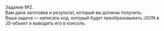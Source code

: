 Задание №2.<br>
Вам дана заготовка и результат, который вы должны получить.<br>
Ваша задача — написать код, который будет преобразовывать JSON в JS-объект и выводить его в консоль.
